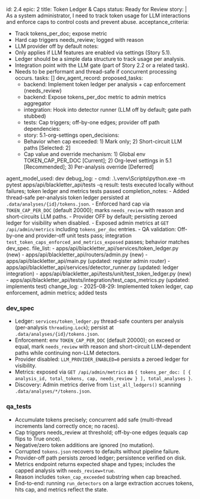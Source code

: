 id: 2.4
epic: 2
title: Token Ledger & Caps
status: Ready for Review
story: |
  As a system administrator, I need to track token usage for LLM interactions and enforce caps to control costs and prevent abuse.
acceptance_criteria:
  - Track tokens_per_doc; expose metric
  - Hard cap triggers needs_review; logged with reason
  - LLM provider off by default
notes:
  - Only applies if LLM features are enabled via settings (Story 5.1).
  - Ledger should be a simple data structure to track usage per analysis.
  - Integration point with the LLM gate (part of Story 2.2 or a related task).
  - Needs to be performant and thread-safe if concurrent processing occurs.
tasks: []
dev_agent_record:
  proposed_tasks:
    - backend: Implement token ledger per analysis + cap enforcement (needs_review)
    - backend: Expose tokens_per_doc metric to admin metrics aggregator
    - integration: Hook into detector runner (LLM off by default; gate path stubbed)
    - tests: Cap triggers; off-by-one edges; provider off path
  dependencies:
    - story: 5.1-org-settings
  open_decisions:
    - Behavior when cap exceeded: 1) Mark only; 2) Short-circuit LLM paths [Selected: 2]
    - Cap value and override mechanism: 1) Global env TOKEN_CAP_PER_DOC [Current]; 2) Org-level settings in 5.1 [Recommended]; 3) Per-analysis override [Deferred]

  agent_model_used: dev
  debug_log:
    - cmd: .\\.venv\\Scripts\\python.exe -m pytest apps/api/blackletter_api/tests -q
      result: tests executed locally without failures; token ledger and metrics tests passed
  completion_notes:
    - Added thread-safe per-analysis token ledger persisted at `.data/analyses/{id}/tokens.json`.
    - Enforced hard cap via `TOKEN_CAP_PER_DOC` (default 20000); marks `needs_review` with reason and short-circuits LLM paths.
    - Provider OFF by default; persisting zeroed ledger for visibility when disabled.
    - Exposed admin metrics at `GET /api/admin/metrics` including `tokens_per_doc` entries.
    - QA validation: Off-by-one and provider-off unit tests pass; integration `test_token_caps_enforced_and_metrics_exposed` passes; behavior matches dev_spec.
  file_list:
    - apps/api/blackletter_api/services/token_ledger.py (new)
    - apps/api/blackletter_api/routers/admin.py (new)
    - apps/api/blackletter_api/main.py (updated: register admin router)
    - apps/api/blackletter_api/services/detector_runner.py (updated: ledger integration)
    - apps/api/blackletter_api/tests/unit/test_token_ledger.py (new)
    - apps/api/blackletter_api/tests/integration/test_caps_metrics.py (updated: implements test)
  change_log:
    - 2025-08-29: Implemented token ledger, cap enforcement, admin metrics; added tests

### dev_spec

- Ledger: `services/token_ledger.py` thread-safe counters per analysis (per-analysis `threading.Lock`); persist at `.data/analyses/{id}/tokens.json`.
- Enforcement: env `TOKEN_CAP_PER_DOC` (default 20000); on exceed or equal, mark `needs_review` with reason and short-circuit LLM-dependent paths while continuing non-LLM detectors.
- Provider disabled: `LLM_PROVIDER_ENABLED=0` persists a zeroed ledger for visibility.
- Metrics: exposed via `GET /api/admin/metrics` as `{ tokens_per_doc: [ { analysis_id, total_tokens, cap, needs_review } ], total_analyses }`.
- Discovery: Admin metrics derive from `list_all_ledgers()` scanning `.data/analyses/*/tokens.json`.

### qa_tests

- Accumulate tokens precisely; concurrent add safe (multi-thread increments land correctly once; no races).
- Cap triggers needs_review at threshold; off-by-one edges (equals cap flips to True once).
- Negative/zero token additions are ignored (no mutation).
- Corrupted `tokens.json` recovers to defaults without pipeline failure.
- Provider-off path persists zeroed ledger; persistence verified on disk.
- Metrics endpoint returns expected shape and types; includes the capped analysis with `needs_review=true`.
- Reason includes `token_cap_exceeded` substring when cap breached.
- End-to-end: running `run_detectors` on a large extraction accrues tokens, hits cap, and metrics reflect the state.
